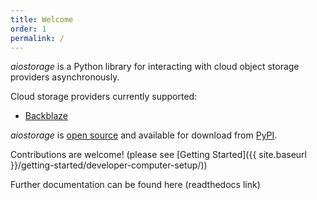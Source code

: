 ```yaml
---
title: Welcome
order: 1
permalink: /
---
```


*aiostorage* is a Python library for interacting with cloud object storage 
providers asynchronously.

Cloud storage providers currently supported:

- [Backblaze](https://www.backblaze.com/b2/cloud-storage.html)

*aiostorage* is [open source](https://github.com/family-guy/aiostorage) and 
available for download from [PyPI](https://pypi.python.org/pypi/aiostorage).

Contributions are welcome! (please see [Getting Started]({{ site.baseurl }}/getting-started/developer-computer-setup/))

Further documentation can be found here (readthedocs link)